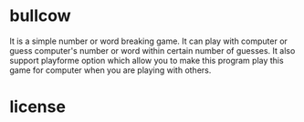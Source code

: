 bullcow
=======

It is a simple number or word breaking game.
It can play with computer or guess computer's number or word within certain number of guesses.
It also support playforme option which allow you to make this program play this game for computer when you are playing with others.

license
=======


